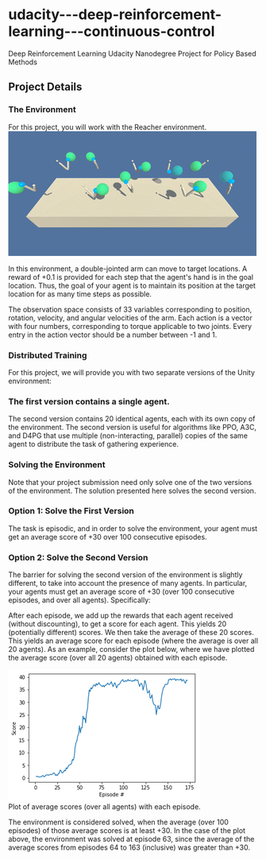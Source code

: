 # udacity---deep-reinforcement-learning---continuous-control
Deep Reinforcement Learning Udacity Nanodegree Project for Policy Based Methods

## Project Details
### The Environment
For this project, you will work with the Reacher environment.  
  ![Enviroment](/image/reacher.gif)  
    
In this environment, a double-jointed arm can move to target locations. A reward of +0.1 is provided for each step that the agent's hand is in the goal location. Thus, the goal of your agent is to maintain its position at the target location for as many time steps as possible.

The observation space consists of 33 variables corresponding to position, rotation, velocity, and angular velocities of the arm. Each action is a vector with four numbers, corresponding to torque applicable to two joints. Every entry in the action vector should be a number between -1 and 1.
  
### Distributed Training  
For this project, we will provide you with two separate versions of the Unity environment:
  
### The first version contains a single agent.
The second version contains 20 identical agents, each with its own copy of the environment.
The second version is useful for algorithms like PPO, A3C, and D4PG that use multiple (non-interacting, parallel) copies of the same agent to distribute the task of gathering experience.

### Solving the Environment  
Note that your project submission need only solve one of the two versions of the environment. The solution presented here solves the second version.  

### Option 1: Solve the First Version  
The task is episodic, and in order to solve the environment, your agent must get an average score of +30 over 100 consecutive episodes.

### Option 2: Solve the Second Version  
The barrier for solving the second version of the environment is slightly different, to take into account the presence of many agents. In particular, your agents must get an average score of +30 (over 100 consecutive episodes, and over all agents). Specifically:  

After each episode, we add up the rewards that each agent received (without discounting), to get a score for each agent. This yields 20 (potentially different) scores. We then take the average of these 20 scores.
This yields an average score for each episode (where the average is over all 20 agents).
As an example, consider the plot below, where we have plotted the average score (over all 20 agents) obtained with each episode.
  
   ![Enviroment](/image/plot.png)  
Plot of average scores (over all agents) with each episode.
  
The environment is considered solved, when the average (over 100 episodes) of those average scores is at least +30. In the case of the plot above, the environment was solved at episode 63, since the average of the average scores from episodes 64 to 163 (inclusive) was greater than +30.
